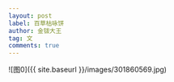 ```yaml
---
layout: post
label: 百草枯咏饼
author: 金钹大王
tag: 文
comments: true
---
```



![图0]({{ site.baseurl }}/images/301860569.jpg)